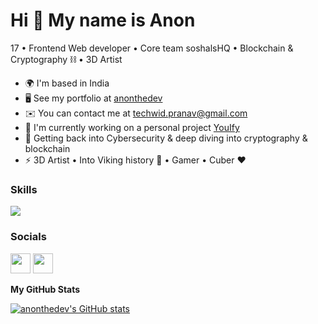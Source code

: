 Hi 👋 My name is Anon
=====================

17 • Frontend Web developer • Core team soshalsHQ • Blockchain & Cryptography ⛓️ • 3D Artist

* 🌍  I'm based in India
* 🖥️  See my portfolio at [anonthedev](http://anonthedev.vercel.app)
* ✉️  You can contact me at [techwid.pranav@gmail.com](mailto:techwid.pranav@gmail.com)
* 🚀  I'm currently working on a personal project [YouIfy](https://youify.xyz/)
* 🧠  Getting back into Cybersecurity & deep diving into cryptography & blockchain
* ⚡  3D Artist • Into Viking history 📜 • Gamer • Cuber ❤️

### Skills

<p align="left">
<a href="https://skillicons.dev">
    <img src="https://skillicons.dev/icons?i=html,css,js,ts,react,next,redux,git,firebase,tailwind,bootstrap,blender&theme=dark&perline=7" />
  </a>
</p>

### Socials

<p align="left"> <a href="https://discord.com/users/||Anonthedev#2291" target="_blank" rel="noreferrer"><img src="https://raw.githubusercontent.com/danielcranney/readme-generator/main/public/icons/socials/discord.svg" width="32" height="32" /></a> <a href="https://www.twitter.com/anonthedev" target="_blank" rel="noreferrer"><img src="https://raw.githubusercontent.com/danielcranney/readme-generator/main/public/icons/socials/twitter.svg" width="32" height="32" /></a></p>

<b>My GitHub Stats</b>

<a href="http://www.github.com/anonthedev"><img src="https://github-readme-stats.vercel.app/api?username=anonthedev&show_icons=true&hide=&count_private=true&title_color=0891b2&text_color=ffffff&icon_color=0891b2&bg_color=1c1917&hide_border=true&show_icons=true" alt="anonthedev's GitHub stats" /></a>
